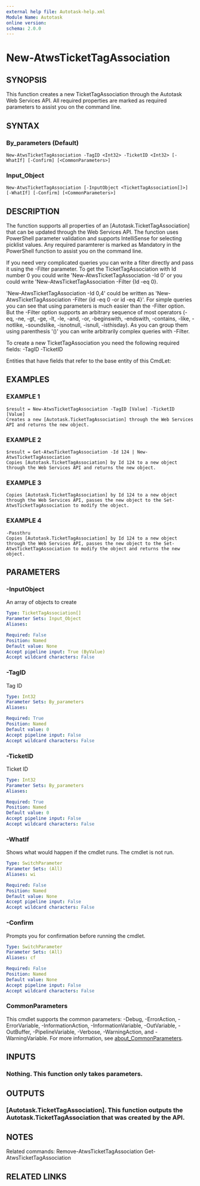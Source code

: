 ```yaml
---
external help file: Autotask-help.xml
Module Name: Autotask
online version:
schema: 2.0.0
---
```


# New-AtwsTicketTagAssociation

## SYNOPSIS
This function creates a new TicketTagAssociation through the Autotask Web Services API.
All required properties are marked as required parameters to assist you on the command line.

## SYNTAX

### By_parameters (Default)
```
New-AtwsTicketTagAssociation -TagID <Int32> -TicketID <Int32> [-WhatIf] [-Confirm] [<CommonParameters>]
```

### Input_Object
```
New-AtwsTicketTagAssociation [-InputObject <TicketTagAssociation[]>] [-WhatIf] [-Confirm] [<CommonParameters>]
```

## DESCRIPTION
The function supports all properties of an \[Autotask.TicketTagAssociation\] that can be updated through the Web Services API.
The function uses PowerShell parameter validation  and supports IntelliSense for selecting picklist values.
Any required paramterer is marked as Mandatory in the PowerShell function to assist you on the command line.

If you need very complicated queries you can write a filter directly and pass it using the -Filter parameter.
To get the TicketTagAssociation with Id number 0 you could write 'New-AtwsTicketTagAssociation -Id 0' or you could write 'New-AtwsTicketTagAssociation -Filter {Id -eq 0}.

'New-AtwsTicketTagAssociation -Id 0,4' could be written as 'New-AtwsTicketTagAssociation -Filter {id -eq 0 -or id -eq 4}'.
For simple queries you can see that using parameters is much easier than the -Filter option.
But the -Filter option supports an arbitrary sequence of most operators (-eq, -ne, -gt, -ge, -lt, -le, -and, -or, -beginswith, -endswith, -contains, -like, -notlike, -soundslike, -isnotnull, -isnull, -isthisday).
As you can group them using parenthesis '()' you can write arbitrarily complex queries with -Filter. 

To create a new TicketTagAssociation you need the following required fields:
 -TagID
 -TicketID

Entities that have fields that refer to the base entity of this CmdLet:

## EXAMPLES

### EXAMPLE 1
```
$result = New-AtwsTicketTagAssociation -TagID [Value] -TicketID [Value]
Creates a new [Autotask.TicketTagAssociation] through the Web Services API and returns the new object.
```

### EXAMPLE 2
```
$result = Get-AtwsTicketTagAssociation -Id 124 | New-AtwsTicketTagAssociation 
Copies [Autotask.TicketTagAssociation] by Id 124 to a new object through the Web Services API and returns the new object.
```

### EXAMPLE 3
```
Copies [Autotask.TicketTagAssociation] by Id 124 to a new object through the Web Services API, passes the new object to the Set-AtwsTicketTagAssociation to modify the object.
```

### EXAMPLE 4
```
-Passthru
Copies [Autotask.TicketTagAssociation] by Id 124 to a new object through the Web Services API, passes the new object to the Set-AtwsTicketTagAssociation to modify the object and returns the new object.
```

## PARAMETERS

### -InputObject
An array of objects to create

```yaml
Type: TicketTagAssociation[]
Parameter Sets: Input_Object
Aliases:

Required: False
Position: Named
Default value: None
Accept pipeline input: True (ByValue)
Accept wildcard characters: False
```

### -TagID
Tag ID

```yaml
Type: Int32
Parameter Sets: By_parameters
Aliases:

Required: True
Position: Named
Default value: 0
Accept pipeline input: False
Accept wildcard characters: False
```

### -TicketID
Ticket ID

```yaml
Type: Int32
Parameter Sets: By_parameters
Aliases:

Required: True
Position: Named
Default value: 0
Accept pipeline input: False
Accept wildcard characters: False
```

### -WhatIf
Shows what would happen if the cmdlet runs.
The cmdlet is not run.

```yaml
Type: SwitchParameter
Parameter Sets: (All)
Aliases: wi

Required: False
Position: Named
Default value: None
Accept pipeline input: False
Accept wildcard characters: False
```

### -Confirm
Prompts you for confirmation before running the cmdlet.

```yaml
Type: SwitchParameter
Parameter Sets: (All)
Aliases: cf

Required: False
Position: Named
Default value: None
Accept pipeline input: False
Accept wildcard characters: False
```

### CommonParameters
This cmdlet supports the common parameters: -Debug, -ErrorAction, -ErrorVariable, -InformationAction, -InformationVariable, -OutVariable, -OutBuffer, -PipelineVariable, -Verbose, -WarningAction, and -WarningVariable. For more information, see [about_CommonParameters](http://go.microsoft.com/fwlink/?LinkID=113216).

## INPUTS

### Nothing. This function only takes parameters.
## OUTPUTS

### [Autotask.TicketTagAssociation]. This function outputs the Autotask.TicketTagAssociation that was created by the API.
## NOTES
Related commands:
Remove-AtwsTicketTagAssociation
 Get-AtwsTicketTagAssociation

## RELATED LINKS
